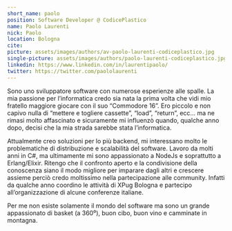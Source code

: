 ```yaml
---
short_name: paolo
position: Software Developer @ CodicePlastico
name: Paolo Laurenti
nick: Paolo
location: Bologna
cite: 
picture: assets/images/authors/av-paolo-laurenti-codiceplastico.jpg
single-picture: assets/images/authors/paolo-laurenti-codiceplastico.jpg
linkedin: https://www.linkedin.com/in/laurentipaolo/
twitter: https://twitter.com/paololaurenti
---
```

<p>Sono uno sviluppatore software con numerose esperienze alle spalle. La mia passione per l’informatica credo sia nata la prima volta che vidi mio fratello maggiore giocare con il suo “Commodore 16”. Ero piccolo e non capivo nulla di “mettere e togliere cassette”, “load”, “return”, ecc… ma ne rimasi molto affascinato e sicuramente mi influenzò quando, qualche anno dopo, decisi che la mia strada sarebbe stata l’informatica.</p>
<p>Attualmente creo soluzioni per lo più backend, mi interessano molto le problematiche di distribuzione e scalabilità del software. Lavoro da molti anni in C#, ma ultimamente mi sono appassionato a NodeJs e soprattutto a Erlang/Elixir. Ritengo che il confronto aperto e la condivisione della conoscenza siano il modo migliore per imparare dagli altri e crescere assieme perciò credo moltissimo nella partecipazione alle community. Infatti da qualche anno coordino le attività di XPug Bologna e partecipo all’organizzazione di alcune conferenze italiane.</p>
<p>Per me non esiste solamente il mondo del software ma sono un grande appassionato di basket (a 360⁰), buon cibo, buon vino e camminate in montagna.</p>